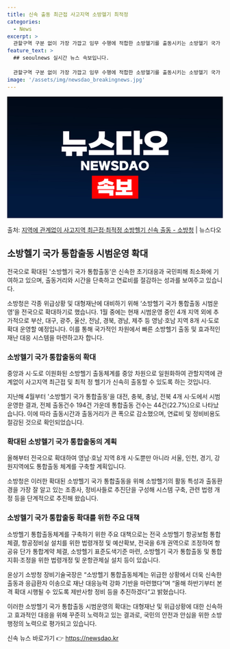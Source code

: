 ```yaml
---
title: 신속 출동 최근접 사고지역 소방헬기 최적정
categories:
  - News
excerpt: >
  관할구역 구분 없이 가장 가깝고 임무 수행에 적합한 소방헬기를 출동시키는 소방헬기 국가 통합출동이 전국으로 …
feature_text: >
  ## seoulnews 실시간 뉴스 속보입니다.

  관할구역 구분 없이 가장 가깝고 임무 수행에 적합한 소방헬기를 출동시키는 소방헬기 국가 통합출동이 전국으로 …
image: '/assets/img/newsdao_breakingnews.jpg'
---
```


![뉴스다오 속보](/assets/img/newsdao_breakingnews.jpg)

<p>출처: <a href="https://newsdao.kr/2949" rel="dofollow">지역에 관계없이 사고지역 최근접·최적정 소방헬기 신속 출동 - 소방청</a> | 뉴스다오</p>

<h2 data-ke-size="size26">소방헬기 국가 통합출동 시범운영 확대</h2>
전국으로 확대된 '소방헬기 국가 통합출동'은 신속한 초기대응과 국민피해 최소화에 기여하고 있으며, 출동거리와 시간을 단축하고 연료비를 절감하는 성과를 보여주고 있습니다.

<p data-ke-size="size16">소방청은 각종 위급상황 및 대형재난에 대비하기 위해 ‘소방헬기 국가 통합출동 시범운영’을 전국으로 확대하기로 했습니다. 1월 중에는 현재 시범운영 중인 4개 지역 외에 추가적으로 부산, 대구, 광주, 울산, 전남, 경북, 경남, 제주 등 영남·호남 지역 8개 시·도로 확대 운영할 예정입니다. 이를 통해 국가적인 차원에서 빠른 소방헬기 출동 및 효과적인 재난 대응 시스템을 마련하고자 합니다.</p>

<h3>소방헬기 국가 통합출동의 확대</h3>
중앙과 시·도로 이원화된 소방헬기 출동체계를 중앙 차원으로 일원화하여 관할지역에 관계없이 사고지역 최근접 및 최적 정 헬기가 신속히 출동할 수 있도록 하는 것입니다.

<p data-ke-size="size16">지난해 4월부터 '소방헬기 국가 통합출동'을 대전, 충북, 충남, 전북 4개 시·도에서 시범운영한 결과, 전체 출동건수 194건 가운데 통합출동 건수는 44건(22.7%)으로 나타났습니다. 이에 따라 출동시간과 출동거리가 큰 폭으로 감소했으며, 연료비 및 정비비용도 절감된 것으로 확인되었습니다.</p>

<h3>확대된 소방헬기 국가 통합출동의 계획</h3>
올해부터 전국으로 확대하여 영남·호남 지역 8개 시·도뿐만 아니라 서울, 인천, 경기, 강원지역에도 통합출동 체계를 구축할 계획입니다.

<p data-ke-size="size16">소방청은 이러한 확대된 소방헬기 국가 통합출동을 위해 소방헬기의 활동 특성과 출동환경을 가장 잘 알고 있는 조종사, 정비사들로 추진단을 구성해 시스템 구축, 관련 법령 개정 등을 단계적으로 추진해 왔습니다.</p>

<h3>소방헬기 국가 통합출동 확대를 위한 주요 대책</h3>
소방헬기 통합출동체계를 구축하기 위한 주요 대책으로는 전국 소방헬기 항공보험 통합체결, 항공정비실 설치를 위한 법령개정 및 예산확보, 전국을 6개 권역으로 조정하여 항공유 단가 통합계약 체결, 소방헬기 표준도색기준 마련, 소방헬기 국가 통합출동 및 통합지휘·조정을 위한 법령개정 및 운항관제실 설치 등이 있습니다.

<p data-ke-size="size16">윤상기 소방청 장비기술국장은 “소방헬기 통합출동체계는 위급한 상황에서 더욱 신속한 출동과 응급환자 이송으로 재난 대응능력 강화 기반을 마련했다”며 “올해 하반기부터 본격 확대 시행될 수 있도록 제반사항 정비 등을 추진하겠다”고 밝혔습니다.</p>

이러한 소방헬기 국가 통합출동 시범운영의 확대는 대형재난 및 위급상황에 대한 신속하고 효과적인 대응을 위해 꾸준히 노력하고 있는 결과로, 국민의 안전과 안심을 위한 소방행정의 노력으로 평가되고 있습니다. 

신속 뉴스 바로가기 👉 <a href="https://newsdao.kr" rel="dofollow">https://newsdao.kr</a>


